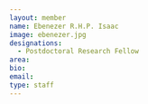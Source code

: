```yaml
---
layout: member
name: Ebenezer R.H.P. Isaac
image: ebenezer.jpg
designations: 
  - Postdoctoral Research Fellow
area:
bio:
email:
type: staff
---
```

